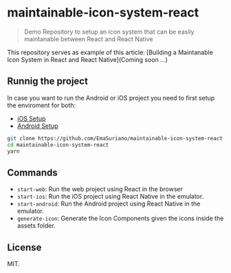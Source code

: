 # maintainable-icon-system-react

> Demo Repository to setup an icon system that can be easily maintanable between React and React Native

This repository serves as example of this article: [Building a Maintanable Icon System in React and React Native](Coming soon ...)

## Runnig the project

In case you want to run the Android or iOS project you need to first setup the enviroment for both:

- [iOS Setup](https://facebook.github.io/react-native/docs/getting-started#installing-dependencies)
- [Android Setup](https://facebook.github.io/react-native/docs/getting-started#installing-dependencies-1)

```bash
git clone https://github.com/EmaSuriano/maintainable-icon-system-react.git
cd maintainable-icon-system-react
yarn
```

## Commands

- `start-web`: Run the web project using React in the browser
- `start-ios`: Run the iOS project using React Native in the emulator.
- `start-android`: Run the Android project using React Native in the emulator.
- `generate-icon`: Generate the Icon Components given the icons inside the assets folder.

## License

MIT.
